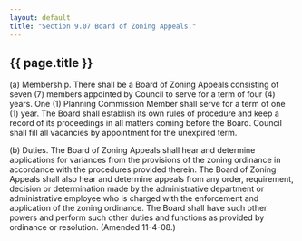 ```yaml
---
layout: default 
title: "Section 9.07 Board of Zoning Appeals."
---
```


{{ page.title }}
----------------

​(a) Membership. There shall be a Board of Zoning Appeals consisting of
seven (7) members appointed by Council to serve for a term of four (4)
years. One (1) Planning Commission Member shall serve for a term of one
(1) year. The Board shall establish its own rules of procedure and keep
a record of its proceedings in all matters coming before the Board.
Council shall fill all vacancies by appointment for the unexpired term.

​(b) Duties. The Board of Zoning Appeals shall hear and determine
applications for variances from the provisions of the zoning ordinance
in accordance with the procedures provided therein. The Board of Zoning
Appeals shall also hear and determine appeals from any order,
requirement, decision or determination made by the administrative
department or administrative employee who is charged with the
enforcement and application of the zoning ordinance. The Board shall
have such other powers and perform such other duties and functions as
provided by ordinance or resolution. (Amended 11-4-08.)
